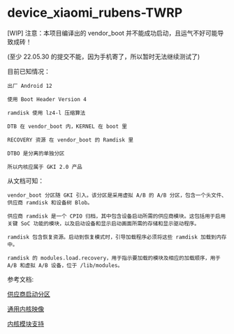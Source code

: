 # device_xiaomi_rubens-TWRP


[WIP] 注意：本项目编译出的 vendor_boot 并不能成功启动，且运气不好可能导致成砖！

(至少 22.05.30 的提交不能，因为手机寄了，所以暂时无法继续测试了)

目前已知情况：

```
出厂 Android 12

使用 Boot Header Version 4

ramdisk 使用 lz4-l 压缩算法

DTB 在 vendor_boot 内，KERNEL 在 boot 里

RECOVERY 资源 在 vendor_boot 的 Ramdisk 里

DTBO 是分离的单独分区

所以内核应属于 GKI 2.0 产品
```

从文档可知：

```
vendor_boot 分区随 GKI 引入。该分区是采用虚拟 A/B 的 A/B 分区，包含一个头文件、供应商 ramdisk 和设备树 Blob。

供应商 ramdisk 是一个 CPIO 归档，其中包含设备启动所需的供应商模块。这包括用于启用关键 SoC 功能的模块，以及启动设备和显示启动画面所需的存储和显示驱动程序。

ramdisk 包含恢复资源。启动到恢复模式时，引导加载程序必须将这些 ramdisk 加载到内存中。

ramdisk 的 modules.load.recovery，用于指示要加载的模块及相应的加载顺序，用于 A/B 和虚拟 A/B 设备，位于 /lib/modules。
```

参考文档:

[供应商启动分区](https://source.android.com/devices/bootloader/partitions/vendor-boot-partitions)

[通用内核映像](https://source.android.com/devices/architecture/kernel/generic-kernel-image)

[内核模块支持](https://source.android.com/devices/architecture/kernel/kernel-module-support)
